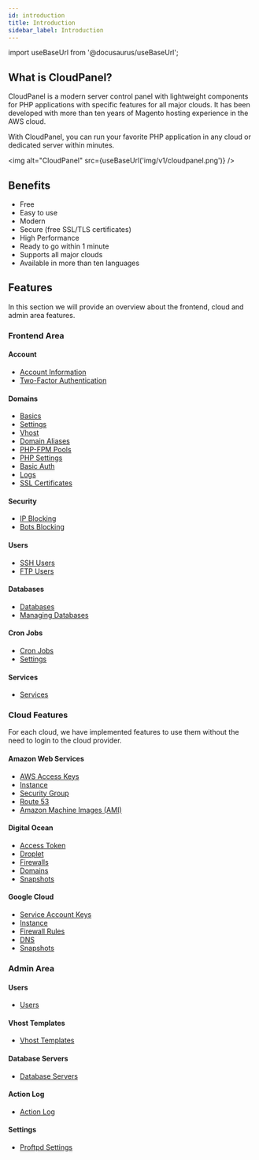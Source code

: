 ```yaml
---
id: introduction
title: Introduction
sidebar_label: Introduction
---
```


import useBaseUrl from '@docusaurus/useBaseUrl';

## What is CloudPanel?

CloudPanel is a modern server control panel with lightweight components for PHP applications with specific features for all major clouds.
It has been developed with more than ten years of Magento hosting experience in the AWS cloud.

With CloudPanel, you can run your favorite PHP application in any cloud or dedicated server within minutes.

<img alt="CloudPanel" src={useBaseUrl('img/v1/cloudpanel.png')} />

## Benefits

- Free
- Easy to use
- Modern
- Secure (free SSL/TLS certificates)
- High Performance
- Ready to go within 1 minute
- Supports all major clouds
- Available in more than ten languages

## Features

In this section we will provide an overview about the frontend, cloud and admin area features.

### Frontend Area

#### Account

- [Account Information](frontend-area/account#account-information)
- [Two-Factor Authentication](frontend-area/account#two-factor-authentication)

#### Domains

- [Basics](frontend-area/domains#basics)
- [Settings](frontend-area/domains#settings)
- [Vhost](frontend-area/domains#vhost)
- [Domain Aliases](frontend-area/domains#domain-aliases)
- [PHP-FPM Pools](frontend-area/domains#php-fpm-pools)
- [PHP Settings](frontend-area/domains#php-settings)
- [Basic Auth](frontend-area/domains#basic-auth)
- [Logs](frontend-area/domains#logs)
- [SSL Certificates](frontend-area/domains#ssl-certificates)

#### Security

- [IP Blocking](frontend-area/security#ip-blocking)
- [Bots Blocking](frontend-area/security#bot-blocking)

#### Users

- [SSH Users](frontend-area/users#sshsftp)
- [FTP Users](frontend-area/users#ftp)

#### Databases

- [Databases](frontend-area/databases)
- [Managing Databases](frontend-area/databases#managing-databases)

#### Cron Jobs

- [Cron Jobs](frontend-area/cron-jobs)
- [Settings](frontend-area/cron-jobs#settings)

#### Services

- [Services](frontend-area/services)

### Cloud Features

For each cloud, we have implemented features to use them without the need to login to the cloud provider.

#### Amazon Web Services

- [AWS Access Keys](frontend-area/cloud-features-aws#aws-access-keys)
- [Instance](frontend-area/cloud-features-aws#instance)
- [Security Group](frontend-area/cloud-features-aws#security-groups)
- [Route 53](frontend-area/cloud-features-aws#route-53)
- [Amazon Machine Images (AMI)](frontend-area/cloud-features-aws#amazon-machine-images-ami)

#### Digital Ocean

- [Access Token](frontend-area/cloud-features-digital-ocean#access-token)
- [Droplet](frontend-area/cloud-features-digital-ocean#droplet)
- [Firewalls](frontend-area/cloud-features-digital-ocean#firewalls)
- [Domains](frontend-area/cloud-features-digital-ocean#domains)
- [Snapshots](frontend-area/cloud-features-digital-ocean#snapshots)

#### Google Cloud

- [Service Account Keys](frontend-area/cloud-features-google-cloud#service-account-keys)
- [Instance](frontend-area/cloud-features-google-cloud#instance)
- [Firewall Rules](frontend-area/cloud-features-google-cloud#firewall-rules)
- [DNS](frontend-area/cloud-features-google-cloud#dns)
- [Snapshots](frontend-area/cloud-features-google-cloud#snapshots)

### Admin Area

#### Users

- [Users](admin-area/users)

#### Vhost Templates

- [Vhost Templates](admin-area/vhost-templates)

#### Database Servers

- [Database Servers](admin-area/database-servers)

#### Action Log

- [Action Log](admin-area/action-log)

#### Settings

- [Proftpd Settings](admin-area/settings#proftpd-settings)